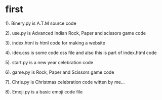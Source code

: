 # first

1). Binery.py is A.T.M source code

2). use.py is Advanced Indian Rock, Paper and scissors game code

3). index.html is html code for making a website

4). idex.css is some code css file and also this is part of index.html code

5). start.py is a new year celebration code 

6). game.py is Rock, Paper and Scissors game code

7). Chris.py is Christmas celebration code witten by me...

8). Emoji.py is a basic emoji code file
